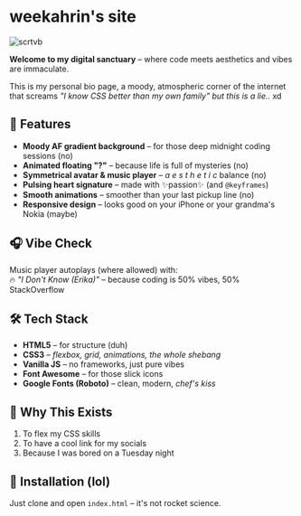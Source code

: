 # weekahrin's site

![scrtvb](assets/heh.png)

**Welcome to my digital sanctuary** – where code meets aesthetics and vibes are immaculate.  

This is my personal bio page, a moody, atmospheric corner of the internet that screams *"I know CSS better than my own family"* *but this is a lie..* xd

## 🎨 Features  

- **Moody AF gradient background** – for those deep midnight coding sessions (no)
- **Animated floating "?"** – because life is full of mysteries (no)
- **Symmetrical avatar & music player** – *a e s t h e t i c* balance  (no)
- **Pulsing heart signature** – made with ✨passion✨ (and `@keyframes`)  
- **Smooth animations** – smoother than your last pickup line (no)
- **Responsive design** – looks good on your iPhone or your grandma's Nokia (maybe)

## 🎧 Vibe Check  

Music player autoplays (where allowed) with:  
🔥 *"I Don't Know (Erika)"* – because coding is 50% vibes, 50% StackOverflow  

## 🛠️ Tech Stack  

- **HTML5** – for structure (duh)  
- **CSS3** – *flexbox, grid, animations, the whole shebang*  
- **Vanilla JS** – no frameworks, just pure vibes  
- **Font Awesome** – for those slick icons  
- **Google Fonts (Roboto)** – clean, modern, *chef's kiss*  

## 🌟 Why This Exists  

1. To flex my CSS skills  
2. To have a cool link for my socials  
3. Because I was bored on a Tuesday night  

## 🚀 Installation (lol)  

Just clone and open `index.html` – it's not rocket science. 
